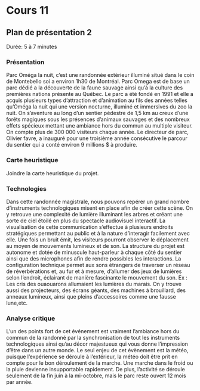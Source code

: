 # Cours 11
## Plan de présentation 2 
Durée: 5 à 7 minutes

### Présentation
Parc Oméga la nuit, c’est une randonnée extérieur illuminé situé dans le coin de Montebello soi a environ 1h30 de Montréal. Parc Omega est de base un parc dédié a la découverte de la faune sauvage ainsi qu’à la culture des premières nations présente au Québec. Le parc a été fondé en 1991 et elle a acquis plusieurs types d’attraction et d’animation au fils des années telles qu’Oméga la nuit qui une version nocturne, illuminé et immersives du zoo la nuit.  On s’aventure au long d’un sentier pédestre de 1,5 km au creux d’une forêts magiques sous les présences d’animaux sauvages et des nombreux effets spécieux mettant une ambiance hors du commun au multiple visiteur. On compte plus de 300 000 visiteurs chaque année. Le directeur de parc, Olivier favre, a inauguré pour une troisième année consécutive le parcour du sentier qui a conté environ 9 millions $ à produire.

### Carte heuristique
Joindre la carte heuristique du projet. 

### Technologies
Dans cette randonnée magistrale, nous pouvons repérer un grand nombre d’instruments technologiques misent en place afin de créer cette scène. On y retrouve une complexité de lumière illuminant les arbres et créant une sorte de ciel étoilé en plus du spectacle audiovisuel interactif. La visualisation de cette communication s’effectue à plusieurs endroits stratégiques permettant au public et à la nature d’interagir facilement avec elle. Une fois un bruit émit, les visiteurs pourront observer le déplacement au moyen de mouvements lumineux et de son. La structure du projet est autonome et dotée de minuscule haut-parleur à chaque côté du sentier ainsi que des microphones afin de rendre possibles les interactions. La configuration technique permet aux sons étrangers de traverser un réseau de réverbérations et, au fur et à mesure, d’allumer des jeux de lumières selon l’endroit, éclairant de manière fascinante le mouvement du son. Ex : Les cris des ouaouarons allumaient les lumières du marais. On y trouve aussi des projecteurs, des écrans géants, des machines à brouillard, des anneaux lumineux, ainsi que pleins d’accessoires comme une fausse lune,etc. 

### Analyse critique
L’un des points fort de cet événement est vraiment l’ambiance hors du commun de la randonné par la synchronisation de tout les instruments technologiques ainsi qu’au décor majestueux qui vous donne l’impression d’être dans un autre monde. Le seul enjeu de cet évènement est la météo, puisque l’expérience se déroule à l’extérieur, la météo doit être prit en compte pour le bon déroulement de la marche. Une marche dans le froid ou la pluie devienne insupportable rapidement. De plus, l’activité se déroule seulement de la fin juin à la mi-octobre, mais le parc reste ouvert 12 mois par année.
